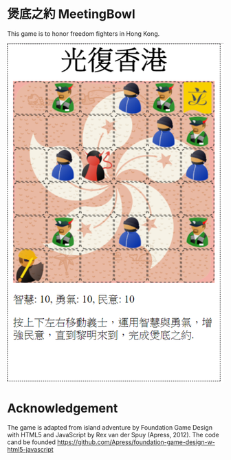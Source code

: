 # 煲底之約 MeetingBowl

This game is to honor freedom fighters in Hong Kong.

![Image description](gamescreen.png)

# Acknowledgement
The game is adapted from island adventure by Foundation Game Design with HTML5 and JavaScript by Rex van der Spuy (Apress, 2012). The code cand be founded https://github.com/Apress/foundation-game-design-w-html5-javascript

